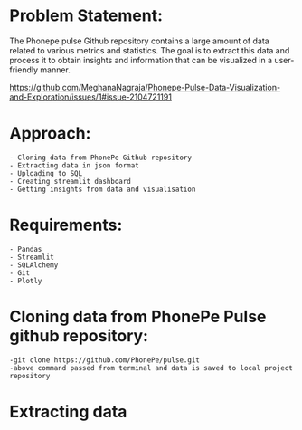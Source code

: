 # Problem Statement:

The Phonepe pulse Github repository contains a large amount of data related to
various metrics and statistics. The goal is to extract this data and process it to obtain
insights and information that can be visualized in a user-friendly manner.

https://github.com/MeghanaNagraja/Phonepe-Pulse-Data-Visualization-and-Exploration/issues/1#issue-2104721191

# Approach:

    - Cloning data from PhonePe Github repository
    - Extracting data in json format
    - Uploading to SQL
    - Creating streamlit dashboard
    - Getting insights from data and visualisation

# Requirements:
    - Pandas
    - Streamlit
    - SQLAlchemy
    - Git
    - Plotly

# Cloning data from PhonePe Pulse github repository:

    -git clone https://github.com/PhonePe/pulse.git 
    -above command passed from terminal and data is saved to local project repository

# Extracting data
